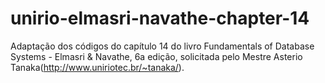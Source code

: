 # unirio-elmasri-navathe-chapter-14
Adaptação dos códigos do capítulo 14 do livro Fundamentals of Database Systems - Elmasri &amp; Navathe, 6a edição, solicitada pelo Mestre Asterio Tanaka(http://www.uniriotec.br/~tanaka/).
